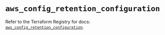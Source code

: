# `aws_config_retention_configuration`

Refer to the Terraform Registry for docs: [`aws_config_retention_configuration`](https://registry.terraform.io/providers/hashicorp/aws/6.18.0/docs/resources/config_retention_configuration).

